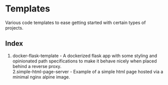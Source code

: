 # Templates

Various code templates to ease getting started with certain types of projects.

## Index

1. docker-flask-template - A dockerized flask app with some styling and opinionated path specifications to make it behave nicely when placed behind a reverse proxy.   
2.simple-html-page-server - Example of a simple html page hosted via a minimal nginx alpine image.   
